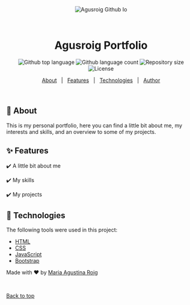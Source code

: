 <div align="center" id="top"> 
  <img src="./.github/app.gif" alt="Agusroig Github Io" />

  &#xa0;

  <!-- <a href="https://agusroiggithubio.netlify.app">Demo</a> -->
</div>

<h1 align="center">Agusroig Portfolio</h1>

<p align="center">
  <img alt="Github top language" src="https://img.shields.io/github/languages/top/agusroig/agusroig-github-io?color=691d92">

  <img alt="Github language count" src="https://img.shields.io/github/languages/count/agusroig/agusroig-github-io?color=691d92">

  <img alt="Repository size" src="https://img.shields.io/github/repo-size/agusroig/agusroig-github-io?color=691d92">

  <img alt="License" src="https://img.shields.io/github/license/agusroig/agusroig-github-io?color=691d92">

  <!-- <img alt="Github issues" src="https://img.shields.io/github/issues/agusroig/agusroig-github-io?color=56BEB8" /> -->

  <!-- <img alt="Github forks" src="https://img.shields.io/github/forks/agusroig/agusroig-github-io?color=56BEB8" /> -->

  <!-- <img alt="Github stars" src="https://img.shields.io/github/stars/agusroig/agusroig-github-io?color=56BEB8" /> -->
</p>

<!-- Status -->

<!-- <h4 align="center"> 
	🚧  Agusroig Github Io 🚀 Under construction...  🚧
</h4> 

<hr> -->

<p align="center">
  <a href="#dart-about">About</a> &#xa0; | &#xa0; 
  <a href="#sparkles-features">Features</a> &#xa0; | &#xa0;
  <a href="#rocket-technologies">Technologies</a> &#xa0; | &#xa0;
  <a href="https://github.com/agusroig" target="_blank">Author</a>
</p>

<br>

## :dart: About ##

This is my personal portfolio, here you can find a little bit about me, my interests and skills, and an overview to some of my projects.

## :sparkles: Features ##

:heavy_check_mark: A little bit about me

:heavy_check_mark: My skills

:heavy_check_mark: My projects

## :rocket: Technologies ##

The following tools were used in this project:

- [HTML](https://developer.mozilla.org/en-US/docs/Learn/Getting_started_with_the_web/HTML_basics)
- [CSS](https://developer.mozilla.org/en-US/docs/Web/CSS)
- [JavaScript](https://www.javascript.com/)
- [Bootstrap](https://getbootstrap.com/)


Made with :heart: by <a href="https://github.com/agusroig" target="_blank">Maria Agustina Roig</a>

&#xa0;

<a href="#top">Back to top</a>
